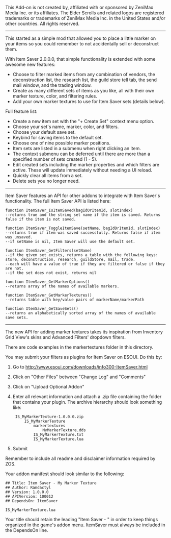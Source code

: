 This Add-on is not created by, affiliated with or sponsored by ZeniMax Media Inc. or its affiliates. The Elder Scrolls and related logos are registered trademarks or trademarks of ZeniMax Media Inc. in the United States and/or other countries. All rights reserved.

---

This started as a simple mod that allowed you to place a little marker on your items so you could remember to not accidentally sell or deconstruct them.

With Item Saver 2.0.0.0, that simple functionality is extended with some awesome new features:
 - Choose to filter marked items from any combination of vendors, the deconstruction list, the research list, the guild store tell tab, the send mail window, and the trading window.
 - Create as many different sets of items as you like, all with their own marker texture, color, and filtering rules.
 - Add your own marker textures to use for Item Saver sets (details below).

Full feature list:
 - Create a new item set with the "+ Create Set" context menu option.
 - Choose your set's name, marker, color, and filters.
 - Choose your default save set.
 - Keybind for saving items to the default set.
 - Choose one of nine possible marker positions.
 - Item sets are listed in a submenu when right clicking an item.
 - The context submenu can be deferred until there are more than a specified number of sets created (1 - 5).
 - Edit created sets including the marker properties and which filters are active. These will update immediately without needing a UI reload.
 - Quickly clear all items from a set.
 - Delete sets you no longer need.

---

Item Saver features an API for other addons to integrate with Item Saver's functionality. The full Item Saver API is listed here:

```
function ItemSaver_IsItemSaved(bagIdOrItemId, slotIndex)
--returns true and the string set name if the item is saved. Returns false if the item is not saved.

function ItemSaver_ToggleItemSave(setName, bagIdOrItemId, slotIndex)
--returns true if item was saved successfully. Returns false if item was unsaved.
--if setName is nil, Item Saver will use the default set.

function ItemSaver_GetFilters(setName)
--if the given set exists, returns a table with the following keys: store, deconstruction, research, guildStore, mail, trade.
--each will have a value of true if they are filtered or false if they are not.
--if the set does not exist, returns nil

function ItemSaver_GetMarkerOptions()
--returns array of the names of available markers.

function ItemSaver_GetMarkerTextures()
--returns table with key/value pairs of markerName/markerPath

function ItemSaver_GetSaveSets()
--returns an alphabetically sorted array of the names of available save sets.
```

---

The new API for adding marker textures takes its inspiration from Inventory Grid View's skins and Advanced Filters' dropdown filters.

There are code examples in the markertextures folder in this directory.

You may submit your filters as plugins for Item Saver on ESOUI.
Do this by:

1. Go to http://www.esoui.com/downloads/info300-ItemSaver.html
2. Click on "Other Files" between "Change Log" and "Comments"
3. Click on "Upload Optional Addon"
4. Enter all relevant information and attach a .zip file containing the folder that contains your plugin. The archive hierarchy should look something like:

        IS_MyMarkerTexture-1.0.0.0.zip
            IS_MyMarkerTexture
                markertextures
                    MyMarkerTexture.dds
                IS_MyMarkerTexture.txt
                IS_MyMarkerTexture.lua
5. Submit

Remember to include all readme and disclaimer information required by ZOS.

Your addon manifest should look similar to the following:

    ## Title: Item Saver - My Marker Texture
    ## Author: Randactyl
    ## Version: 1.0.0.0
    ## APIVersion: 100012
    ## DependsOn: ItemSaver

    IS_MyMarkerTexture.lua

Your title should retain the leading "Item Saver - " in order to keep things organized in the game's addon menu.
ItemSaver must always be included in the DependsOn line.